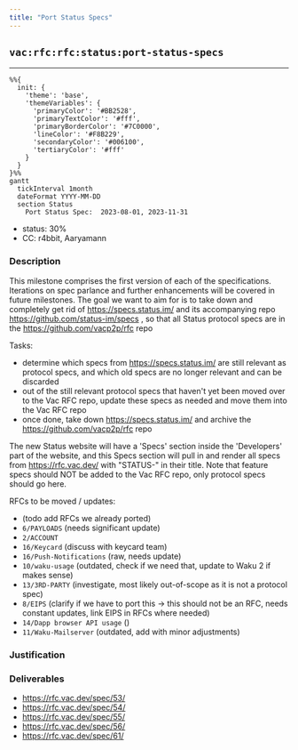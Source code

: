 ```yaml
---
title: "Port Status Specs"
---
```

## `vac:rfc:rfc:status:port-status-specs`
---

```mermaid
%%{ 
  init: { 
    'theme': 'base', 
    'themeVariables': { 
      'primaryColor': '#BB2528', 
      'primaryTextColor': '#fff', 
      'primaryBorderColor': '#7C0000', 
      'lineColor': '#F8B229', 
      'secondaryColor': '#006100', 
      'tertiaryColor': '#fff' 
    } 
  } 
}%%
gantt
  tickInterval 1month
  dateFormat YYYY-MM-DD 
  section Status
    Port Status Spec:  2023-08-01, 2023-11-31
```

- status: 30%
- CC: r4bbit, Aaryamann

### Description


This milestone comprises the first version of each of the specifications. Iterations on spec parlance and further enhancements will be covered in future milestones.
The goal we want to aim for is to take down and completely get rid of https://specs.status.im/ and its accompanying repo https://github.com/status-im/specs , so that all Status protocol specs are in the https://github.com/vacp2p/rfc repo

Tasks:

* determine which specs from https://specs.status.im/ are still relevant as protocol specs, and which old specs are no longer relevant and can be discarded
* out of the still relevant protocol specs that haven't yet been moved over to the Vac RFC repo, update these specs as needed and move them into the Vac RFC repo
* once done, take down https://specs.status.im/ and archive the https://github.com/vacp2p/rfc repo

The new Status website will have a 'Specs' section inside the 'Developers' part of the website, and this Specs section will pull in and render all specs from https://rfc.vac.dev/ with "STATUS-" in their title.
Note that feature specs should NOT be added to the Vac RFC repo, only protocol specs should go here.

RFCs to be moved / updates:

* (todo add RFCs we already ported)
* `6/PAYLOADS` (needs significant update)
* `2/ACCOUNT`
* `16/Keycard` (discuss with keycard team)
* `16/Push-Notifications` (raw, needs update)
* `10/waku-usage` (outdated, check if we need that, update to Waku 2 if makes sense)
* `13/3RD-PARTY` (investigate, most likely out-of-scope as it is not a protocol spec)
* `8/EIPS` (clarify if we have to port this → this should not be an RFC, needs constant updates, link EIPS in RFCs where needed)
* `14/Dapp browser API usage` ()
* `11/Waku-Mailserver` (outdated, add with minor adjustments)


### Justification


### Deliverables

* https://rfc.vac.dev/spec/53/
* https://rfc.vac.dev/spec/54/
* https://rfc.vac.dev/spec/55/
* https://rfc.vac.dev/spec/56/
* https://rfc.vac.dev/spec/61/


